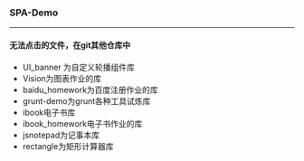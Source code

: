 ### SPA-Demo
---------
#### 无法点击的文件，在git其他仓库中
- UI_banner 为自定义轮播组件库
- Vision为图表作业的库
- baidu_homework为百度注册作业的库
- grunt-demo为grunt各种工具试炼库
- ibook电子书库
- ibook_homework电子书作业的库
- jsnotepad为记事本库
- rectangle为矩形计算器库